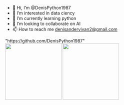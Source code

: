 - 👋 Hi, I’m @DenisPython1987
- 👀 I’m interested in data ciency
- 🌱 I’m currently learning python
- 💞️ I’m looking to collaborate on AI
- 📫 How to reach me denisandervivan2@gmail.com

<div>
  <href>"https://github.com/DenisPython1987"</href>
  <br>
  <img height="180em" src="https://github-readme-stats.vercel.app/api?username=DenisPython1987"/>
  <img height="180em" src="https://github.com/DenisPython1987/github-readme-stats"/>
</div>
